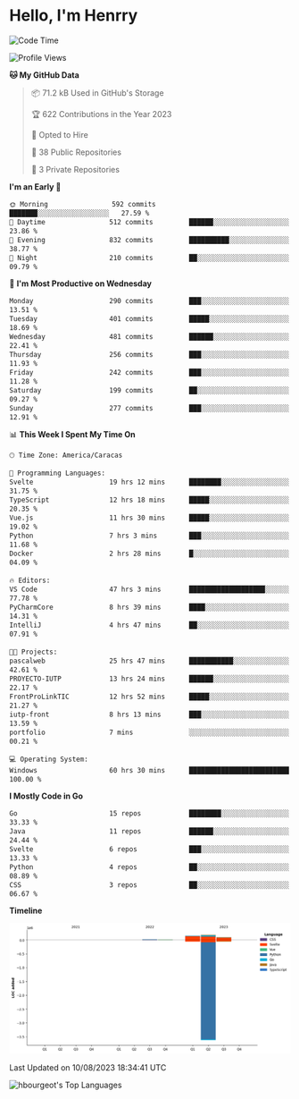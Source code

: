 # Hello, I'm Henrry

<!--START_SECTION:waka-->
![Code Time](http://img.shields.io/badge/Code%20Time-958%20hrs%2013%20mins-blue)

![Profile Views](http://img.shields.io/badge/Profile%20Views-1-blue)

**🐱 My GitHub Data** 

> 📦 71.2 kB Used in GitHub's Storage 
 > 
> 🏆 622 Contributions in the Year 2023
 > 
> 💼 Opted to Hire
 > 
> 📜 38 Public Repositories 
 > 
> 🔑 3 Private Repositories 
 > 
**I'm an Early 🐤** 

```text
🌞 Morning                592 commits         ███████░░░░░░░░░░░░░░░░░░   27.59 % 
🌆 Daytime                512 commits         ██████░░░░░░░░░░░░░░░░░░░   23.86 % 
🌃 Evening                832 commits         ██████████░░░░░░░░░░░░░░░   38.77 % 
🌙 Night                  210 commits         ██░░░░░░░░░░░░░░░░░░░░░░░   09.79 % 
```
📅 **I'm Most Productive on Wednesday** 

```text
Monday                   290 commits         ███░░░░░░░░░░░░░░░░░░░░░░   13.51 % 
Tuesday                  401 commits         █████░░░░░░░░░░░░░░░░░░░░   18.69 % 
Wednesday                481 commits         ██████░░░░░░░░░░░░░░░░░░░   22.41 % 
Thursday                 256 commits         ███░░░░░░░░░░░░░░░░░░░░░░   11.93 % 
Friday                   242 commits         ███░░░░░░░░░░░░░░░░░░░░░░   11.28 % 
Saturday                 199 commits         ██░░░░░░░░░░░░░░░░░░░░░░░   09.27 % 
Sunday                   277 commits         ███░░░░░░░░░░░░░░░░░░░░░░   12.91 % 
```


📊 **This Week I Spent My Time On** 

```text
🕑︎ Time Zone: America/Caracas

💬 Programming Languages: 
Svelte                   19 hrs 12 mins      ████████░░░░░░░░░░░░░░░░░   31.75 % 
TypeScript               12 hrs 18 mins      █████░░░░░░░░░░░░░░░░░░░░   20.35 % 
Vue.js                   11 hrs 30 mins      █████░░░░░░░░░░░░░░░░░░░░   19.02 % 
Python                   7 hrs 3 mins        ███░░░░░░░░░░░░░░░░░░░░░░   11.68 % 
Docker                   2 hrs 28 mins       █░░░░░░░░░░░░░░░░░░░░░░░░   04.09 % 

🔥 Editors: 
VS Code                  47 hrs 3 mins       ███████████████████░░░░░░   77.78 % 
PyCharmCore              8 hrs 39 mins       ████░░░░░░░░░░░░░░░░░░░░░   14.31 % 
IntelliJ                 4 hrs 47 mins       ██░░░░░░░░░░░░░░░░░░░░░░░   07.91 % 

🐱‍💻 Projects: 
pascalweb                25 hrs 47 mins      ███████████░░░░░░░░░░░░░░   42.61 % 
PROYECTO-IUTP            13 hrs 24 mins      ██████░░░░░░░░░░░░░░░░░░░   22.17 % 
FrontProLinkTIC          12 hrs 52 mins      █████░░░░░░░░░░░░░░░░░░░░   21.27 % 
iutp-front               8 hrs 13 mins       ███░░░░░░░░░░░░░░░░░░░░░░   13.59 % 
portfolio                7 mins              ░░░░░░░░░░░░░░░░░░░░░░░░░   00.21 % 

💻 Operating System: 
Windows                  60 hrs 30 mins      █████████████████████████   100.00 % 
```

**I Mostly Code in Go** 

```text
Go                       15 repos            ████████░░░░░░░░░░░░░░░░░   33.33 % 
Java                     11 repos            ██████░░░░░░░░░░░░░░░░░░░   24.44 % 
Svelte                   6 repos             ███░░░░░░░░░░░░░░░░░░░░░░   13.33 % 
Python                   4 repos             ██░░░░░░░░░░░░░░░░░░░░░░░   08.89 % 
CSS                      3 repos             ██░░░░░░░░░░░░░░░░░░░░░░░   06.67 % 
```



**Timeline**

![Lines of Code chart](https://raw.githubusercontent.com/hbourgeot/hbourgeot/main/assets/bar_graph.png)


 Last Updated on 10/08/2023 18:34:41 UTC
<!--END_SECTION:waka-->

![hbourgeot's Top Languages](https://github-readme-stats.vercel.app/api/top-langs/?username=hbourgeot&theme=transparent&show_icons=true&hide_border=false&layout=donut&hide=css)
